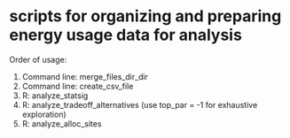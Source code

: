 # scripts for organizing and preparing energy usage data for analysis

Order of usage:

1. Command line: merge_files_dir_dir
2. Command line: create_csv_file
3. R: analyze_statsig
4. R: analyze_tradeoff_alternatives (use top_par = -1 for exhaustive exploration)
5. R: analyze_alloc_sites
